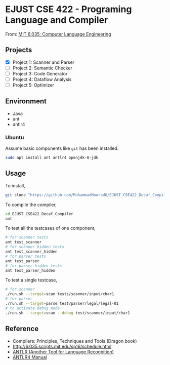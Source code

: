 # EJUST CSE 422 - Programing Language and Compiler 

From: [MIT 6.035: Computer Language Engineering](http://6.035.scripts.mit.edu/fa18/index.html)

## Projects

- [x] Project 1: Scanner and Parser
- [ ] Project 2: Semantic Checker
- [ ] Project 3: Code Generator
- [ ] Project 4: Dataflow Analysis
- [ ] Project 5: Optimizer

## Environment

- Java
- ant
- antlr4

### Ubuntu

Assume basic components like `git` has been installed.

```bash
sudo apt install ant antlr4 openjdk-8-jdk
```

## Usage

To install,

```bash
git clone "https://github.com/MuhammadMouradG/EJUST_CSE422_Decaf_Compiler.git"
```

To compile the compiler,

```bash
cd EJUST_CSE422_Decaf_Compiler
ant
```

To test all the testcases of one component,

```bash
# for scanner tests
ant test_scanner
# for scanner hidden tests
ant test_scanner_hidden
# for parser tests
ant test_parser
# for parser hidden tests
ant test_parser_hidden
```

To test a single testcase,

```bash
# for scanner
./run.sh --target=scan tests/scanner/input/char1
# for parser
./run.sh --target=parse test/parser/legal/legal-01
# to activate debug mode
./run.sh --target=scan --debug test/scanner/input/char1
```

## Reference

- Compilers: Principles, Techniques and Tools (Dragon book)
- <http://6.035.scripts.mit.edu/sp16/schedule.html>
- [ANTLR (Another Tool for Language Recognition)](https://www.antlr.org/)
- [ANTLR4 Manual](https://github.com/antlr/antlr4/blob/master/doc/index.md)
